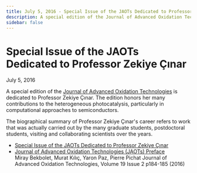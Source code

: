 ```yaml
---
title: July 5, 2016 - Special Issue of the JAOTs Dedicated to Professor Zekiye Çınar
description: A special edition of the Journal of Advanced Oxidation Technologies will be dedicated to Professor Zekiye Çınar. The edition honors her many contributions to the heterogeneous photocatalysis, particularly in computational approaches to semiconductors.
sidebar: false
---
```


# Special Issue of the JAOTs Dedicated to Professor Zekiye Çınar

July 5, 2016

A special edition of the [Journal of Advanced Oxidation Technologies](https://www.degruyter.com/journal/key/jaots/html?lang=en) is dedicated to Professor Zekiye Çınar. The edition honors her many contributions to the heterogeneous photocatalysis, particularly in computational approaches to semiconductors.

The biographical summary of Professor Zekiye Çınar's career refers to work that was actually carried out by the many graduate students, postdoctoral students, visiting and collaborating scientists over the years.

- [Special Issue of the JAOTs Dedicated to Professor Zekiye Çınar](http://www.jaots.chemicalphysics.org.tr/)
- [Journal of Advanced Oxidation Technologies (JAOTs) Preface](https://www.degruyter.com/document/doi/10.1515/jaots-2016-0201/html)\
  Miray Bekbolet, Murat Kılıç, Yaron Paz, Pierre Pichat
  Journal of Advanced Oxidation Technologies, Volume 19 Issue 2 p184-185 (2016)

